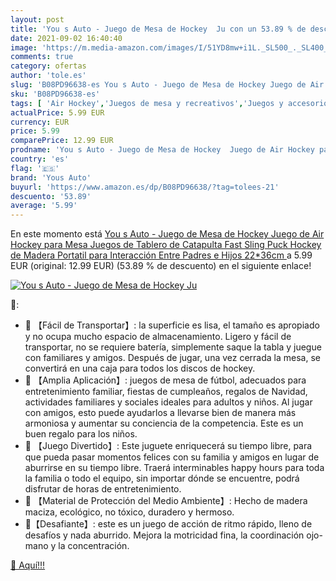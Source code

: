 ```yaml
---
layout: post
title: 'You s Auto - Juego de Mesa de Hockey  Ju con un 53.89 % de descuento'
date: 2021-09-02 16:40:40
image: 'https://m.media-amazon.com/images/I/51YD8mw+i1L._SL500_._SL400_.jpg'
comments: true
category: ofertas
author: 'tole.es'
slug: 'B08PD96638-es You s Auto - Juego de Mesa de Hockey Juego de Air Hockey...'
sku: 'B08PD96638-es'
tags: [ 'Air Hockey','Juegos de mesa y recreativos','Juegos y accesorios para juegos','Juguetes','Juguetes y juegos','de','juego','mesa','yous auto', ]
actualPrice: 5.99 EUR
currency: EUR
price: 5.99
comparePrice: 12.99 EUR
prodname: 'You s Auto - Juego de Mesa de Hockey  Juego de Air Hockey para Mesa  Juegos de Tablero de Catapulta  Fast Sling Puck Hockey de Madera Portatil  para Interacción Entre Padres e Hijos  22*36cm '
country: 'es'
flag: '🇪🇸'
brand: 'Yous Auto'
buyurl: 'https://www.amazon.es/dp/B08PD96638/?tag=tolees-21'
descuento: '53.89'
average: '5.99'
---
```


En este momento está [You s Auto - Juego de Mesa de Hockey  Juego de Air Hockey para Mesa  Juegos de Tablero de Catapulta  Fast Sling Puck Hockey de Madera Portatil  para Interacción Entre Padres e Hijos  22*36cm ](https://www.amazon.es/dp/B08PD96638/?tag=tolees-21) a 5.99 EUR (original: 12.99 EUR) (53.89 %  de descuento) en el siguiente enlace!

[![You s Auto - Juego de Mesa de Hockey  Ju](https://m.media-amazon.com/images/I/51YD8mw+i1L._SL500_._SL400_.jpg)](https://www.amazon.es/dp/B08PD96638/?tag=tolees-21)

🔎:

- 🏒 【Fácil de Transportar】: la superficie es lisa, el tamaño es apropiado y no ocupa mucho espacio de almacenamiento. Ligero y fácil de transportar, no se requiere batería, simplemente saque la tabla y juegue con familiares y amigos. Después de jugar, una vez cerrada la mesa, se convertirá en una caja para todos los discos de hockey.
- 🏒 【Amplia Aplicación】: juegos de mesa de fútbol, ​​adecuados para entretenimiento familiar, fiestas de cumpleaños, regalos de Navidad, actividades familiares y sociales ideales para adultos y niños. Al jugar con amigos, esto puede ayudarlos a llevarse bien de manera más armoniosa y aumentar su conciencia de la competencia. Este es un buen regalo para los niños.
- 🏒 【Juego Divertido】: Este juguete enriquecerá su tiempo libre, para que pueda pasar momentos felices con su familia y amigos en lugar de aburrirse en su tiempo libre. Traerá interminables happy hours para toda la familia o todo el equipo, sin importar dónde se encuentre, podrá disfrutar de horas de entretenimiento.
- 🏒 【Material de Protección del Medio Ambiente】: Hecho de madera maciza, ecológico, no tóxico, duradero y hermoso.
- 🏒【Desafiante】: este es un juego de acción de ritmo rápido, lleno de desafíos y nada aburrido. Mejora la motricidad fina, la coordinación ojo-mano y la concentración.

[🛒 Aquí!!!](https://www.amazon.es/dp/B08PD96638/?tag=tolees-21)
